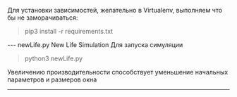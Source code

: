 Для установки зависимостей, желательно в Virtualenv, выполняем что бы не заморачиваться:
>pip3 install -r requirements.txt

--- newLife.py
New Life Simulation
Для запуска симуляции 
> python3 newLife.py

Увеличению производительности способствует уменьшение начальных параметров и размеров окна

---
